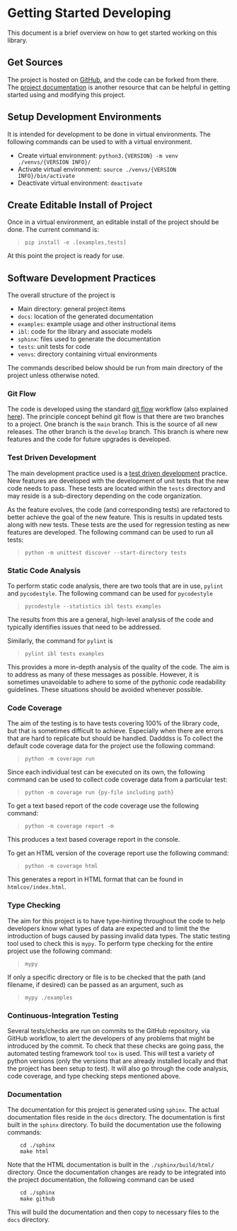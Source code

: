 # Getting Started Developing
This document is a brief overview on how to get started working on this library.

## Get Sources
The project is hosted on [GitHub](https://github.com/ddmarshall/IBL), and the code can be forked from there.
The [project documentation](https://ddmarshall.github.io/IBL/index.html) is another resource that can be helpful in getting started using and modifying this project.

## Setup Development Environments
It is intended for development to be done in virtual environments.
The following commands can be used to with a virtual environment.

  * Create virtual environment:  `python3.{VERSION} -m venv ./venvs/{VERSION INFO}/`
  * Activate virtual environment: `source ./venvs/{VERSION INFO}/bin/activate`
  * Deactivate virtual environment: `deactivate`

## Create Editable Install of Project
Once in a virtual environment, an editable install of the project should be done.
The current command is:
> `pip install -e .[examples,tests]`

At this point the project is ready for use.

## Software Development Practices
The overall structure of the project is

  * Main directory: general project items
  * `docs`: location of the generated documentation
  * `examples`: example usage and other instructional items
  * `ibl`: code for the library and associate models
  * `sphinx`: files used to generate the documentation
  * `tests`: unit tests for code
  * `venvs`: directory containing virtual environments

The commands described below should be run from main directory of the project unless otherwise noted.

### Git Flow
The code is developed using the standard [git flow](https://nvie.com/posts/a-successful-git-branching-model/) workflow (also explained [here](https://jeffkreeftmeijer.com/git-flow/)).
The principle concept behind git flow is that there are two branches to a project.
One branch is the `main` branch.
This is the source of all new releases.
The other branch is the `develop` branch.
This branch is where new features and the code for future upgrades is developed.

### Test Driven Development
The main development practice used is a [test driven development](https://en.wikipedia.org/wiki/Test-driven_development) practice.
New features are developed with the development of unit tests that the new code needs to pass.
These tests are located within the `tests` directory and may reside is a sub-directory depending on the code organization.

As the feature evolves, the code (and corresponding tests) are refactored to better achieve the goal of the new feature.
This is results in updated tests along with new tests.
These tests are the used for regression testing as new features are developed.
The following command can be used to run all tests:
> `python -m unittest discover --start-directory tests`

### Static Code Analysis
To perform static code analysis, there are two tools that are in use, `pylint` and `pycodestyle`.
The following command can be used for `pycodestyle`
> `pycodestyle --statistics ibl tests examples`

The results from this are a general, high-level analysis of the code and typically identifies issues that need to be addressed.

Similarly, the command for `pylint` is
> `pylint ibl tests examples`

This provides a more in-depth analysis of the quality of the code.
The aim is to address as many of these messages as possible.
However, it is sometimes unavoidable to adhere to some of the pythonic code readability guidelines.
These situations should be avoided whenever possible.

### Code Coverage
The aim of the testing is to have tests covering 100% of the library code, but that is sometimes difficult to achieve.
Especially when there are errors that are hard to replicate but should be handled. Dadddss is 
To collect the default code coverage data for the project use the following command:
> `python -m coverage run`

Since each individual test can be executed on its own, the following command can be used to collect code coverage data from a particular test:
> `python -m coverage run {py-file including path}`

To get a text based report of the code coverage use the following command:
> `python -m coverage report -m`

This produces a text based coverage report in the console.

To get an HTML version of the coverage report use the following command:
> `python -m coverage html`

This generates a report in HTML format that can be found in `htmlcov/index.html`.

### Type Checking
The aim for this project is to have type-hinting throughout the code to help developers know what types of data are expected and to limit the the introduction of bugs caused by passing invalid data types.
The static testing tool used to check this is `mypy`.
To perform type checking for the entire project use the following command:
> `mypy`

If only a specific directory or file is to be checked that the path (and filename, if desired) can be passed as an argument, such as
> `mypy ./examples`

### Continuous-Integration Testing
Several tests/checks are run on commits to the GitHub repository, via GitHub workflow, to alert the developers of any problems that might be introduced by the commit.
To check that these checks are going pass, the automated testing framework tool `tox` is used.
This will test a variety of python versions (only the versions that are already installed locally and that the project has been setup to test).
It will also go through the code analysis, code coverage, and type checking steps mentioned above.

### Documentation
The documentation for this project is generated using `sphinx`.
The actual documentation files reside in the `docs` directory.
The documentation is first built in the `sphinx` directory.
To build the documentation use the following commands:
```
    cd ./sphinx
    make html
```

Note that the HTML documentation is built in the `./sphinx/build/html/` directory.
Once the documentation changes are ready to be integrated into the project documentation, the following command can be used
```
    cd ./sphinx
    make github
```
This will build the documentation and then copy to necessary files to the `docs` directory.
